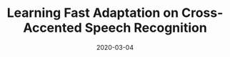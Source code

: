---
title: "Learning Fast Adaptation on Cross-Accented Speech Recognition"
collection: publications
permalink: /publication/2020-03-04-paper-learning
excerpt: ''
date: 2020-03-04
venue: 'arXiv preprint arXiv'
paperurl: 'https://arxiv.org/pdf/2003.01901.pdf'
authors: 'Genta Indra Winata*, Samuel Cahyawijaya*, Zihan Liu, Zhaojiang Lin, Andrea Madotto, Peng Xu, Pascale Fung'
paper: 'https://arxiv.org/pdf/2003.01901.pdf'
---